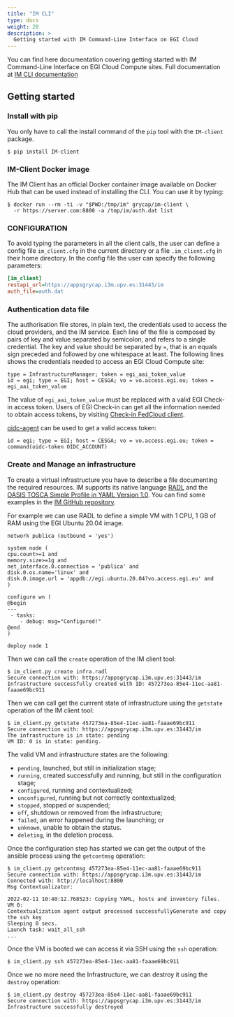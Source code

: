 ```yaml
---
title: "IM CLI"
type: docs
weight: 20
description: >
  Getting started with IM Command-Line Interface on EGI Cloud
---
```



You can find here documentation covering getting started with IM Command-Line
Interface on EGI Cloud Compute sites. Full documentation at
[IM CLI documentation](https://imdocs.readthedocs.io/en/latest/client.html)

## Getting started

### Install with pip

You only have to call the install command of the `pip` tool with the `IM-client`
package.

```shell
$ pip install IM-client
```

### IM-Client Docker image

The IM Client has an official Docker container image available on Docker Hub
that can be used instead of installing the CLI. You can use it by typing:

```shell
$ docker run --rm -ti -v "$PWD:/tmp/im" grycap/im-client \
  -r https://server.com:8800 -a /tmp/im/auth.dat list
```

### CONFIGURATION

To avoid typing the parameters in all the client calls, the user can define a
config file `im_client.cfg` in the current directory or a file `.im_client.cfg`
in their home directory. In the config file the user can specify the following
parameters:

```ini
[im_client]
restapi_url=https://appsgrycap.i3m.upv.es:31443/im
auth_file=auth.dat
```

### Authentication data file

The authorisation file stores, in plain text, the credentials used to access the
cloud providers, and the IM service. Each line of the file is composed by pairs
of key and value separated by semicolon, and refers to a single credential. The
key and value should be separated by ` = `, that is an equals sign preceded and
followed by one whitespace at least. The following lines shows the credentials
needed to access an EGI Cloud Compute site:

```shell
type = InfrastructureManager; token = egi_aai_token_value
id = egi; type = EGI; host = CESGA; vo = vo.access.egi.eu; token = egi_aai_token_value
```

The value of `egi_aai_token_value` must be replaced with a valid EGI Check-in
access token. Users of EGI Check-in can get all the information needed to obtain
access tokens, by visiting [Check-in FedCloud client](https://aai.egi.eu/fedcloud/).

[oidc-agent](https://indigo-dc.gitbook.io/oidc-agent/) can be used to get
a valid access token:

```shell
id = egi; type = EGI; host = CESGA; vo = vo.access.egi.eu; token = command(oidc-token OIDC_ACCOUNT)
```

### Create and Manage an infrastructure

To create a virtual infrastructure you have to describe a file documenting
the required resources. IM supports its native language
[RADL](https://imdocs.readthedocs.io/en/latest/radl.html) and the
[OASIS TOSCA Simple Profile in YAML Version 1.0](http://docs.oasis-open.org/tosca/TOSCA-Simple-Profile-YAML/v1.0).
You can find some examples in the
[IM GitHub repository](https://github.com/grycap/im/tree/master/examples).

For example we can use RADL to define a simple VM with 1 CPU, 1 GB of RAM
using the EGI Ubuntu 20.04 image.

```shell
network publica (outbound = 'yes')

system node (
cpu.count>=1 and
memory.size>=1g and
net_interface.0.connection = 'publica' and
disk.0.os.name='linux' and
disk.0.image.url = 'appdb://egi.ubuntu.20.04?vo.access.egi.eu' and
)

configure wn (
@begin
---
 - tasks:
    - debug: msg="Configured!"
@end
)

deploy node 1
```

Then we can call the `create` operation of the IM client tool:

```shell
$ im_client.py create infra.radl
Secure connection with: https://appsgrycap.i3m.upv.es:31443/im 
Infrastructure successfully created with ID: 457273ea-85e4-11ec-aa81-faaae69bc911
```

Then we can call get the currrent state of infrastructure using the `getstate`
operation of the IM client tool:

```shell
$ im_client.py getstate 457273ea-85e4-11ec-aa81-faaae69bc911
Secure connection with: https://appsgrycap.i3m.upv.es:31443/im 
The infrastructure is in state: pending
VM ID: 0 is in state: pending.
```

The valid VM and infrastructure states are the following:

- `pending`, launched, but still in initialization stage;
- `running`, created successfully and running, but still in the
  configuration stage;
- `configured`, running and contextualized;
- `unconfigured`, running but not correctly contextualized;
- `stopped`, stopped or suspended;
- `off`, shutdown or removed from the infrastructure;
- `failed`, an error happened during the launching; or
- `unknown`, unable to obtain the status.
- `deleting`, in the deletion process.

Once the configuration step has started we can get the output of the ansible
process using the `getcontmsg` operation:

<!-- markdownlint-disable line-length -->

```shell
$ im_client.py getcontmsg 457273ea-85e4-11ec-aa81-faaae69bc911
Secure connection with: https://appsgrycap.i3m.upv.es:31443/im 
Connected with: http://localhost:8800
Msg Contextualizator: 

2022-02-11 10:40:12.768523: Copying YAML, hosts and inventory files.
VM 0:
Contextualization agent output processed successfullyGenerate and copy the ssh key
Sleeping 0 secs.
Launch task: wait_all_ssh
...

```

Once the VM is booted we can access it via SSH using the `ssh` operation:

```shell
$ im_client.py ssh 457273ea-85e4-11ec-aa81-faaae69bc911
```

Once we no more need the Infrastructure, we can destroy it using the `destroy`
operation:

```shell
$ im_client.py destroy 457273ea-85e4-11ec-aa81-faaae69bc911
Secure connection with: https://appsgrycap.i3m.upv.es:31443/im 
Infrastructure successfully destroyed
```
